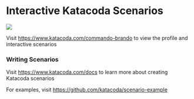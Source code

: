 # Interactive Katacoda Scenarios

[![](http://shields.katacoda.com/katacoda/commando-brando/count.svg)](https://www.katacoda.com/commando-brando "Get your profile on Katacoda.com")

Visit https://www.katacoda.com/commando-brando to view the profile and interactive scenarios

### Writing Scenarios
Visit https://www.katacoda.com/docs to learn more about creating Katacoda scenarios

For examples, visit https://github.com/katacoda/scenario-example

